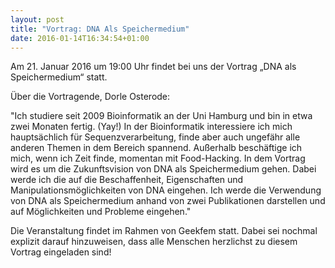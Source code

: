 ```yaml
---
layout: post
title: "Vortrag: DNA Als Speichermedium"
date: 2016-01-14T16:34:54+01:00
---
```


Am 21. Januar 2016 um 19:00 Uhr findet bei uns der Vortrag „DNA als Speichermedium“ statt.

Über die Vortragende, Dorle Osterode:

 "Ich studiere seit 2009 Bioinformatik an der Uni Hamburg und bin in etwa zwei Monaten fertig. (Yay!) In der Bioinformatik interessiere ich mich hauptsächlich für Sequenzverarbeitung, finde aber auch ungefähr alle anderen Themen in dem Bereich spannend. Außerhalb beschäftige ich mich, wenn ich Zeit finde, momentan mit Food-Hacking. In dem Vortrag wird es um die Zukunftsvision von DNA als Speichermedium gehen. Dabei werde ich die auf die Beschaffenheit, Eigenschaften und Manipulationsmöglichkeiten von DNA eingehen. Ich werde die Verwendung von DNA als Speichermedium anhand von zwei Publikationen darstellen und auf Möglichkeiten und Probleme eingehen." 

Die Veranstaltung findet im Rahmen von Geekfem statt. Dabei sei nochmal explizit darauf hinzuweisen, dass alle Menschen herzlichst zu diesem Vortrag eingeladen sind!
